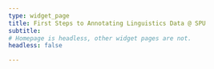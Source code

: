 ```yaml
---
type: widget_page
title: First Steps to Annotating Linguistics Data @ SPU
subtitle: 
# Homepage is headless, other widget pages are not.
headless: false

---
```

